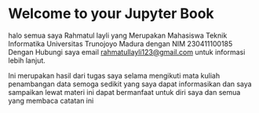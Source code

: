 # Welcome to your Jupyter Book

halo semua saya Rahmatul layli yang Merupakan Mahasiswa Teknik Informatika Universitas Trunojoyo Madura dengan NIM 230411100185 Dengan Hubungi saya email rahmatullayli123@gmail.com untuk informasi lebih lanjut.


Ini merupakan hasil dari tugas saya selama mengikuti mata kuliah penambangan data semoga sedikit yang saya dapat informasikan dan saya sampaikan lewat materi ini dapat bermanfaat untuk diri saya dan semua yang membaca catatan ini

```{tableofcontents}
```
